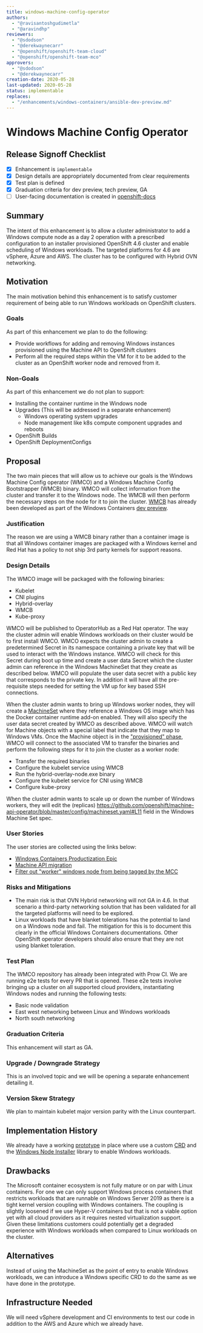 ```yaml
---
title: windows-machine-config-operator
authors:
  - "@ravisantoshgudimetla"
  - "@aravindhp"
reviewers:
  - "@sdodson"
  - "@derekwaynecarr"
  - "@openshift/openshift-team-cloud"
  - "@openshift/openshift-team-mco"
approvers:
  - "@sdodson"
  - "@derekwaynecarr"
creation-date: 2020-05-28
last-updated: 2020-05-28
status: implementable
replaces:
  - "/enhancements/windows-containers/ansible-dev-preview.md"
---
```


# Windows Machine Config Operator

## Release Signoff Checklist

- [x] Enhancement is `implementable`
- [x] Design details are appropriately documented from clear requirements
- [x] Test plan is defined
- [x] Graduation criteria for dev preview, tech preview, GA
- [ ] User-facing documentation is created in [openshift-docs](https://github.com/openshift/openshift-docs/)

## Summary

The intent of this enhancement is to allow a cluster administrator to add a
Windows compute node as a day 2 operation with a prescribed configuration to an
installer provisioned OpenShift 4.6 cluster and enable scheduling of Windows
workloads. The targeted platforms for 4.6 are vSphere, Azure and AWS. The
cluster has to be configured with Hybrid OVN networking.

## Motivation

The main motivation behind this enhancement is to satisfy customer
requirement of being able to run Windows workloads on OpenShift clusters.

### Goals

As part of this enhancement we plan to do the following:
* Provide workflows for adding and removing Windows instances provisioned using
  the Machine API to OpenShift clusters
* Perform all the required steps within the VM for it to be added to the cluster
  as an OpenShift worker node and removed from it.

### Non-Goals

As part of this enhancement we do not plan to support:
* Installing the container runtime in the Windows node
* Upgrades (This will be addressed in a separate enhancement)
  * Windows operating system upgrades
  * Node management like k8s compute component upgrades and reboots
* OpenShift Builds
* OpenShift DeploymentConfigs

## Proposal

The two main pieces that will allow us to achieve our goals is the Windows
Machine Config operator (WMCO) and a Windows Machine Config Bootstrapper (WMCB)
binary. WMCO will collect information from the cluster and transfer it to the
Windows node. The WMCB will then perform the necessary steps on the node for it
to join the cluster. [WMCB](https://github.com/openshift/windows-machine-config-bootstrapper)
has already been developed as part of the Windows Containers
[dev preview](https://github.com/openshift/windows-machine-config-bootstrapper/blob/master/tools/ansible/docs/ocp-4-4-with-windows-server.md).

### Justification

The reason we are using a WMCB binary rather than a container image is
that all Windows container images are packaged with a Windows kernel and Red Hat
has a policy to not ship 3rd party kernels for support reasons.

### Design Details

The WMCO image will be packaged with the following binaries:
* Kubelet
* CNI plugins
* Hybrid-overlay
* WMCB
* Kube-proxy

WMCO will be published to OperatorHub as a Red Hat operator. The way the cluster
admin will enable Windows workloads on their cluster would be to first install
WMCO. WMCO expects the cluster admin to create a predetermined Secret in its
namespace containing a private key that will be used to interact with the
Windows instance. WMCO will check for this Secret during boot up time and create
a user data Secret which the cluster admin can reference in the Windows
MachineSet that they create as described below. WMCO will populate the user data
secret with a public key that corresponds to the private key. In addition it
will have all the pre-requisite steps needed for setting the VM up for key based
SSH connections.

When the cluster admin wants to bring up Windows worker nodes, they will create
a [MachineSet](https://github.com/openshift/machine-api-operator/blob/master/config/machineset.yaml)
where they reference a Windows OS image which has the Docker container runtime
add-on enabled. They will also specify the user data secret created by WMCO as
described above. WMCO will watch for Machine objects with a special label that
indicate that they map to Windows VMs. Once the Machine object is in the
["provisioned" phase](https://github.com/openshift/enhancements/blob/master/enhancements/machine-api/machine-instance-lifecycle.md),
WMCO will connect to the associated VM to transfer the binaries and perform the
following steps for it to join the cluster as a worker node:
* Transfer the required binaries
* Configure the kubelet service using WMCB
* Run the hybrid-overlay-node.exe binary
* Configure the kubelet service for CNI using WMCB
* Configure kube-proxy

When the cluster admin wants to scale up or down the number of Windows workers,
they will edit the (replicas) https://github.com/openshift/machine-api-operator/blob/master/config/machineset.yaml#L11
field in the Windows Machine Set spec.

### User Stories

The user stories are collected using the links below:
* [Windows Containers Productization Epic](https://issues.redhat.com/browse/WINC-182)
* [Machine API migration](https://issues.redhat.com/issues/?filter=12347681)
* [Filter out "worker" windows node from being tagged by the MCC](https://issues.redhat.com/browse/GRPA-2213)

### Risks and Mitigations

* The main risk is that OVN Hybrid networking will not GA in 4.6. In that
  scenario a third-party networking solution that has been validated for all the
  targeted platforms will need to be explored.
* Linux workloads that have blanket tolerations has the potential to land on a
  Windows node and fail. The mitigation for this is to document this clearly in
  the official Windows Containers documentations. Other OpenShift operator
  developers should also ensure that they are not using blanket toleration.

### Test Plan

The WMCO repository has already been integrated with Prow CI. We are running
e2e tests for every PR that is opened. These e2e tests involve bringing up a
cluster on all supported cloud providers, instantiating Windows nodes and
running the following tests:
* Basic node validation
* East west networking between Linux and Windows workloads
* North south networking

### Graduation Criteria

This enhancement will start as GA.

### Upgrade / Downgrade Strategy

This is an involved topic and we will be opening a separate enhancement
detailing it.

### Version Skew Strategy

We plan to maintain kubelet major version parity with the Linux counterpart.


## Implementation History

We already have a working [prototype](https://github.com/openshift/windows-machine-config-operator)
in place where use a custom [CRD](https://github.com/openshift/windows-machine-config-operator/blob/master/deploy/crds/wmc.openshift.io_windowsmachineconfigs_crd.yaml)
and the [Windows Node Installer](https://github.com/openshift/windows-machine-config-bootstrapper/tree/master/tools/windows-node-installer)
library to enable Windows workloads.

## Drawbacks

The Microsoft container ecosystem is not fully mature or on par with Linux
containers. For one we can only support Windows process containers that
restricts workloads that are runnable on Windows Server 2019 as there is a tight
kernel version coupling with Windows containers. The coupling is slightly
loosened if we use Hyper-V containers but that is not a viable option yet with
all cloud providers as it requires nested virtualization support. Given these
limitations customers could potentially get a degraded experience with Windows
workloads when compared to Linux workloads on the cluster.

## Alternatives

Instead of using the MachineSet as the point of entry to enable Windows
workloads, we can introduce a Windows specific CRD to do the same as we have
done in the prototype.

## Infrastructure Needed

We will need vSphere development and CI environments to test our code in
addition to the AWS and Azure which we already have.
